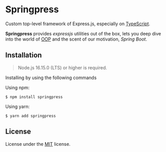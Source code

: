 # Springpress

Custom top-level framework of Express.js, especially on [TypeScript](https://github.com/microsoft/TypeScript).

**Springpress** provides *expressjs* utilities out of the box, lets you deep dive into the world of [OOP](https://developer.mozilla.org/en-US/docs/Learn/JavaScript/Objects/Object-oriented_programming) and the scent of our motivation, *Spring Boot*.

## Installation

> Node.js 16.15.0 (LTS) or higher is required.

Installing by using the following commands

Using npm:
```
$ npm install springpress
```

Using yarn:
```
$ yarn add springpress
```

## License

License under the [MIT](https://github.com/riflowth/nextpress/blob/main/LICENSE) license.
